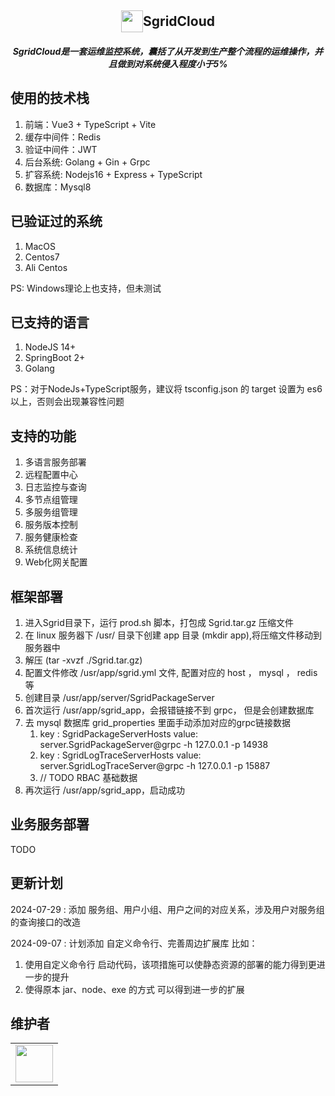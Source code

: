<h2 align="center" style="display:flex;align-items:center;justify-content:center;">
    <img src="http://150.158.120.244/sgirdcloud/web/icon.png" style="width:35px;height:35px;" />
    <div>SgridCloud</div>
</h2>

<h5 align="center">
SgridCloud是一套运维监控系统，囊括了从开发到生产整个流程的运维操作，并且做到对系统侵入程度小于5%
</h5>

## 使用的技术栈

1. 前端：Vue3 + TypeScript + Vite
2. 缓存中间件：Redis
3. 验证中间件：JWT
4. 后台系统: Golang + Gin + Grpc
5. 扩容系统: Nodejs16 + Express + TypeScript
6. 数据库：Mysql8

## 已验证过的系统

1. MacOS
2. Centos7
3. Ali Centos

PS: Windows理论上也支持，但未测试

## 已支持的语言

1. NodeJS 14+
2. SpringBoot 2+
3. Golang

PS：对于NodeJs+TypeScript服务，建议将 tsconfig.json 的 target 设置为 es6 以上，否则会出现兼容性问题


## 支持的功能

1. 多语言服务部署
2. 远程配置中心
3. 日志监控与查询
4. 多节点组管理
5. 多服务组管理
6. 服务版本控制
7. 服务健康检查
8. 系统信息统计
9. Web化网关配置

## 框架部署

1. 进入Sgrid目录下，运行 prod.sh 脚本，打包成 Sgrid.tar.gz 压缩文件
2. 在 linux 服务器下 /usr/ 目录下创建 app 目录 (mkdir app),将压缩文件移动到服务器中
3. 解压 (tar -xvzf ./Sgrid.tar.gz)
4. 配置文件修改 /usr/app/sgrid.yml 文件, 配置对应的 host ， mysql ， redis 等
5. 创建目录 /usr/app/server/SgridPackageServer
6. 首次运行 /usr/app/sgrid_app，会报错链接不到 grpc， 但是会创建数据库
7. 去 mysql 数据库 grid_properties 里面手动添加对应的grpc链接数据
   1. key : SgridPackageServerHosts value: server.SgridPackageServer@grpc -h 127.0.0.1 -p 14938
   2. key : SgridLogTraceServerHosts value: server.SgridLogTraceServer@grpc -h 127.0.0.1 -p 15887
   3. // TODO RBAC 基础数据
8. 再次运行 /usr/app/sgrid_app，启动成功

## 业务服务部署

TODO

## 更新计划

2024-07-29 : 添加 服务组、用户小组、用户之间的对应关系，涉及用户对服务组的查询接口的改造

2024-09-07 : 计划添加 自定义命令行、完善周边扩展库 比如：
1. 使用自定义命令行 启动代码，该项措施可以使静态资源的部署的能力得到更进一步的提升
2. 使得原本 jar、node、exe 的方式 可以得到进一步的扩展

## 维护者

<table>
    <tbody>
        <tr>
            <td>
                <a target="_blank" href="https://github.com/chelizichen"><img width="60px" src="https://avatars.githubusercontent.com/u/86051766?v=4"></a>
            </td>
        </tr>
    </tbody>
</table>
